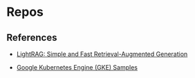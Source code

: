 # Repos



## References

- [LightRAG: Simple and Fast Retrieval-Augmented Generation](https://github.com/HKUDS/LightRAG/tree/main)

- [Google Kubernetes Engine (GKE) Samples](https://github.com/GoogleCloudPlatform/kubernetes-engine-samples)